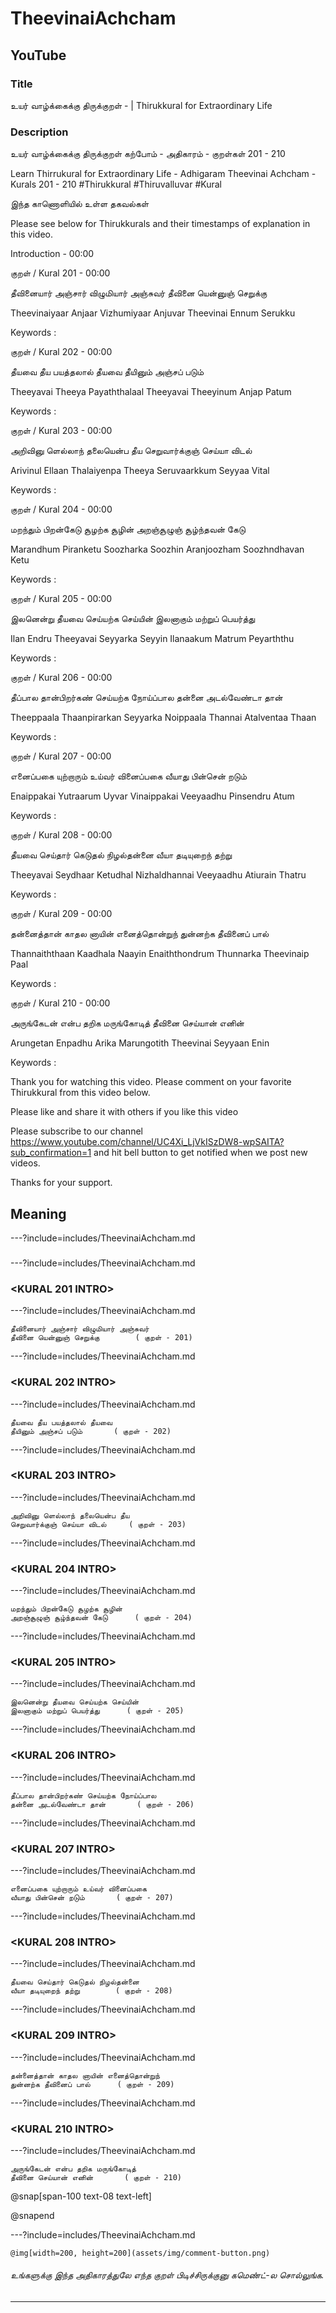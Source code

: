 # TheevinaiAchcham 

## YouTube 


### Title 


உயர் வாழ்க்கைக்கு திருக்குறள் - <ADHIGARAM> | Thirukkural for Extraordinary Life  


### Description 


உயர் வாழ்க்கைக்கு திருக்குறள் கற்போம் - அதிகாரம் <ADHIGARAM> - குறள்கள் 201 - 210  


Learn Thirrukural for Extraordinary Life - Adhigaram Theevinai Achcham - Kurals 201 - 210 #Thirukkural #Thiruvalluvar #Kural  


இந்த காணொளியில் உள்ள தகவல்கள் 


<THUMBNAIL POINTS> 


Please see below for Thirukkurals  and their timestamps of explanation in this video. 


Introduction - 00:00 


குறள் / Kural 201 - 00:00 

தீவினையார் அஞ்சார் விழுமியார் அஞ்சுவர்
தீவினை யென்னுஞ் செறுக்கு		

Theevinaiyaar Anjaar  Vizhumiyaar  Anjuvar
Theevinai  Ennum  Serukku 		

Keywords : 

குறள் / Kural 202 - 00:00 

தீயவை தீய பயத்தலால் தீயவை
தீயினும் அஞ்சப் படும்		

Theeyavai Theeya  Payaththalaal  Theeyavai
Theeyinum  Anjap  Patum 		

Keywords : 

குறள் / Kural 203 - 00:00 

அறிவினு ளெல்லாந் தலையென்ப தீய
செறுவார்க்குஞ் செய்யா விடல்		

Arivinul Ellaan  Thalaiyenpa  Theeya
Seruvaarkkum  Seyyaa  Vital 		

Keywords : 

குறள் / Kural 204 - 00:00 

மறந்தும் பிறன்கேடு சூழற்க சூழின்
அறஞ்சூழுஞ் சூழ்ந்தவன் கேடு		

Marandhum Piranketu  Soozharka  Soozhin
Aranjoozham  Soozhndhavan  Ketu 		

Keywords : 

குறள் / Kural 205 - 00:00 

இலனென்று தீயவை செய்யற்க செய்யின்
இலனாகும் மற்றுப் பெயர்த்து		

Ilan Endru  Theeyavai  Seyyarka  Seyyin
Ilanaakum  Matrum  Peyarththu 		

Keywords : 

குறள் / Kural 206 - 00:00 

தீப்பால தான்பிறர்கண் செய்யற்க நோய்ப்பால
தன்னை அடல்வேண்டா தான்		

Theeppaala Thaanpirarkan  Seyyarka  Noippaala
Thannai  Atalventaa  Thaan 		

Keywords : 

குறள் / Kural 207 - 00:00 

எனைப்பகை யுற்றாரும் உய்வர் வினைப்பகை
வீயாது பின்சென் றடும்		

Enaippakai Yutraarum  Uyvar  Vinaippakai
Veeyaadhu  Pinsendru  Atum 		

Keywords : 

குறள் / Kural 208 - 00:00 

தீயவை செய்தார் கெடுதல் நிழல்தன்னை
வீயா தடியுறைந் தற்று		

Theeyavai Seydhaar  Ketudhal  Nizhaldhannai
Veeyaadhu  Atiurain  Thatru 		

Keywords : 

குறள் / Kural 209 - 00:00 

தன்னைத்தான் காதல னாயின் எனைத்தொன்றுந்
துன்னற்க தீவினைப் பால்		

Thannaiththaan Kaadhala  Naayin  Enaiththondrum
Thunnarka  Theevinaip  Paal 		

Keywords : 

குறள் / Kural 210 - 00:00 

அருங்கேடன் என்ப தறிக மருங்கோடித்
தீவினை செய்யான் எனின்		

Arungetan Enpadhu  Arika  Marungotith
Theevinai  Seyyaan  Enin 		

Keywords : 



Thank you for watching this video. Please comment on your favorite Thirukkural from this video below. 


Please like and share it with others if you like this video 


Please subscribe to our channel https://www.youtube.com/channel/UC4Xi_LjVkISzDW8-wpSAITA?sub_confirmation=1 and hit bell button to get notified when we post new videos. 


Thanks for your support. 


## Meaning 

---?include=includes/TheevinaiAchcham.md 

### <ADHIGHARAM INTRO> 

---?include=includes/TheevinaiAchcham.md 

### <KURAL 201 INTRO> 

---?include=includes/TheevinaiAchcham.md 

```
தீவினையார் அஞ்சார் விழுமியார் அஞ்சுவர்
தீவினை யென்னுஞ் செறுக்கு		( குறள் - 201)
```
---?include=includes/TheevinaiAchcham.md 

### <KURAL 202 INTRO> 

---?include=includes/TheevinaiAchcham.md 

```
தீயவை தீய பயத்தலால் தீயவை
தீயினும் அஞ்சப் படும்		( குறள் - 202)
```
---?include=includes/TheevinaiAchcham.md 

### <KURAL 203 INTRO> 

---?include=includes/TheevinaiAchcham.md 

```
அறிவினு ளெல்லாந் தலையென்ப தீய
செறுவார்க்குஞ் செய்யா விடல்		( குறள் - 203)
```
---?include=includes/TheevinaiAchcham.md 

### <KURAL 204 INTRO> 

---?include=includes/TheevinaiAchcham.md 

```
மறந்தும் பிறன்கேடு சூழற்க சூழின்
அறஞ்சூழுஞ் சூழ்ந்தவன் கேடு		( குறள் - 204)
```
---?include=includes/TheevinaiAchcham.md 

### <KURAL 205 INTRO> 

---?include=includes/TheevinaiAchcham.md 

```
இலனென்று தீயவை செய்யற்க செய்யின்
இலனாகும் மற்றுப் பெயர்த்து		( குறள் - 205)
```
---?include=includes/TheevinaiAchcham.md 

### <KURAL 206 INTRO> 

---?include=includes/TheevinaiAchcham.md 

```
தீப்பால தான்பிறர்கண் செய்யற்க நோய்ப்பால
தன்னை அடல்வேண்டா தான்		( குறள் - 206)
```
---?include=includes/TheevinaiAchcham.md 

### <KURAL 207 INTRO> 

---?include=includes/TheevinaiAchcham.md 

```
எனைப்பகை யுற்றாரும் உய்வர் வினைப்பகை
வீயாது பின்சென் றடும்		( குறள் - 207)
```
---?include=includes/TheevinaiAchcham.md 

### <KURAL 208 INTRO> 

---?include=includes/TheevinaiAchcham.md 

```
தீயவை செய்தார் கெடுதல் நிழல்தன்னை
வீயா தடியுறைந் தற்று		( குறள் - 208)
```
---?include=includes/TheevinaiAchcham.md 

### <KURAL 209 INTRO> 

---?include=includes/TheevinaiAchcham.md 

```
தன்னைத்தான் காதல னாயின் எனைத்தொன்றுந்
துன்னற்க தீவினைப் பால்		( குறள் - 209)
```
---?include=includes/TheevinaiAchcham.md 

### <KURAL 210 INTRO> 

---?include=includes/TheevinaiAchcham.md 

```
அருங்கேடன் என்ப தறிக மருங்கோடித்
தீவினை செய்யான் எனின்		( குறள் - 210)
```
@snap[span-100 text-08 text-left]
<div class="conclusion" >
<CONCLUSION>

</div>

@snapend


---?include=includes/TheevinaiAchcham.md 


`@img[width=200, height=200](assets/img/comment-button.png)` 


###### உங்களுக்கு இந்த அதிகாரத்துலே எந்த குறள் பிடிச்சிருக்குனு கமெண்ட்-ல சொல்லுங்க. 


--- 


